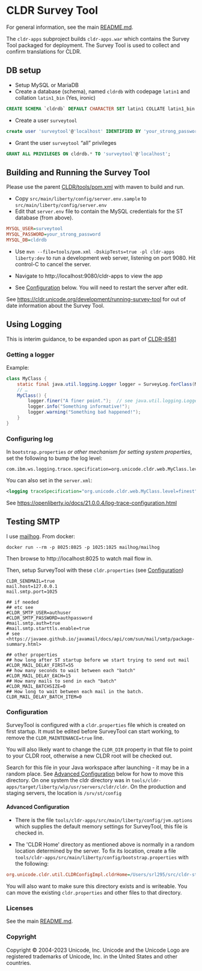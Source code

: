 # CLDR Survey Tool

For general information, see the main [README.md](../../README.md).

The `cldr-apps` subproject builds `cldr-apps.war` which contains the Survey Tool
packaged for deployment. The Survey Tool is used to collect and confirm translations
for CLDR.


## DB setup

- Setup MySQL or MariaDB
- Create a database (schema), named `cldrdb` with codepage `latin1` and collation `latin1_bin` (Yes, ironic)

```sql
CREATE SCHEMA `cldrdb` DEFAULT CHARACTER SET latin1 COLLATE latin1_bin ;
```

- Create a user `surveytool`

```sql
create user 'surveytool'@'localhost' IDENTIFIED BY 'your_strong_password';
```

- Grant the user `surveytool` “all” privileges

```sql
GRANT ALL PRIVILEGES ON cldrdb.* TO 'surveytool'@'localhost';
```

## Building and Running the Survey Tool

Please use the parent [CLDR/tools/pom.xml](../pom.xml) with maven to build and run.

- Copy `src/main/liberty/config/server.env.sample` to `src/main/liberty/config/server.env`
- Edit that `server.env` file to contain the MySQL credentials for the ST database (from above).

```ini
MYSQL_USER=surveytool
MYSQL_PASSWORD=your_strong_password
MYSQL_DB=cldrdb
```

- Use `mvn --file=tools/pom.xml -DskipTests=true -pl cldr-apps liberty:dev` to run a development
web server, listening on port 9080. Hit control-C to cancel the server.

- Navigate to http://localhost:9080/cldr-apps to view the app

- See [Configuration](#configuration) below. You will need to restart the server after edit.

See <https://cldr.unicode.org/development/running-survey-tool> for out of date information
about the Survey Tool.

## Using Logging

This is interim guidance, to be expanded upon as part of [CLDR-8581](https://unicode-org.atlassian.net/browse/CLDR-8581)

### Getting a logger

Example:

```java
class MyClass {
    static final java.util.logging.Logger logger = SurveyLog.forClass(MyClass.class);
    // …
    MyClass() {
        logger.finer("A finer point.");  // see java.util.logging.Logger docs
        logger.info("Something informative!");
        logger.warning("Something bad happened!");
    }
}
```

### Configuring log

In `bootstrap.properties` _or other mechanism for setting system properties_, set the following to bump the log level:

```properties
com.ibm.ws.logging.trace.specification=org.unicode.cldr.web.MyClass.level=finest
```

You can also set in the `server.xml`:

```xml
<logging traceSpecification="org.unicode.cldr.web.MyClass.level=finest"/>
```

See <https://openliberty.io/docs/21.0.0.4/log-trace-configuration.html>

## Testing SMTP

I use [mailhog](https://github.com/mailhog/MailHog). From docker:

```shell
docker run --rm -p 8025:8025 -p 1025:1025 mailhog/mailhog
```

Then browse to http://localhost:8025 to watch mail flow in.

Then, setup SurveyTool with these `cldr.properties` (see [Configuration](#configuration))

```properties
CLDR_SENDMAIL=true
mail.host=127.0.0.1
mail.smtp.port=1025

## if needed
## etc see
#CLDR_SMTP_USER=authuser
#CLDR_SMTP_PASSWORD=authpassword
#mail.smtp.auth=true
#mail.smtp.starttls.enable=true
# see <https://javaee.github.io/javamail/docs/api/com/sun/mail/smtp/package-summary.html>

## other properties
## how long after ST startup before we start trying to send out mail
#CLDR_MAIL_DELAY_FIRST=55
## how many seconds to wait between each "batch"
#CLDR_MAIL_DELAY_EACH=15
## How many mails to send in each "batch"
#CLDR_MAIL_BATCHSIZE=0
## How long to wait between each mail in the batch.
CLDR_MAIL_DELAY_BATCH_ITEM=0
```

### Configuration

SurveyTool is configured with a `cldr.properties` file which is created on first startup. It must be edited before
SurveyTool can start working, to remove the `CLDR_MAINTENANCE=true` line.

You will also likely want to change the `CLDR_DIR` property in that file to point to your CLDR root, otherwise a new CLDR root will be checked out.

Search for this file in your Java workspace after launching - it may be in a random place. See [Advanced Configuration](#advanced-configuration) below for how to move this directory. On one system the cldr directory was in `tools/cldr-apps/target/liberty/wlp/usr/servers/cldr/cldr`.  On the production and staging servers, the location is `/srv/st/config`


#### Advanced Configuration

- There is the file `tools/cldr-apps/src/main/liberty/config/jvm.options` which supplies the default memory settings for SurveyTool, this file is checked in.

- The 'CLDR Home' directory as mentioned above is normally in a random location determined by the server. To fix its location, create a file `tools/cldr-apps/src/main/liberty/config/bootstrap.properties` with the following:

```ini
org.unicode.cldr.util.CLDRConfigImpl.cldrHome=/Users/srl295/src/cldr-st/config
```

You will also want to make sure this directory exists and is writeable. You can move the existing `cldr.properties` and other files to that directory.

### Licenses

See the main [README.md](../../README.md).

### Copyright

Copyright © 2004-2023 Unicode, Inc. Unicode and the Unicode Logo are registered trademarks of Unicode, Inc. in the United States and other countries.
